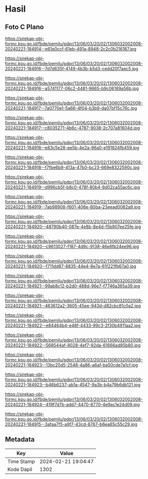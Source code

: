 # Hasil

## Foto C Plano

https://sirekap-obj-formc.kpu.go.id/fbde/pemilu/pdpr/13/06/03/20/02/1306032002008-20240221-184914--e61e0ccf-61eb-491a-8948-2c2c0b216187.jpg

https://sirekap-obj-formc.kpu.go.id/fbde/pemilu/pdpr/13/06/03/20/02/1306032002008-20240221-184916--7d7d635f-4149-4b3b-b5d3-cedd20f7aec5.jpg

https://sirekap-obj-formc.kpu.go.id/fbde/pemilu/pdpr/13/06/03/20/02/1306032002008-20240221-184916--a5741177-06c2-4481-9665-b9c06169a56b.jpg

https://sirekap-obj-formc.kpu.go.id/fbde/pemilu/pdpr/13/06/03/20/02/1306032002008-20240221-184917--7a0770e1-5a66-4f04-b3b9-da07bf15c76c.jpg

https://sirekap-obj-formc.kpu.go.id/fbde/pemilu/pdpr/13/06/03/20/02/1306032002008-20240221-184917--c8035271-4b6c-4787-9038-2c707a81604d.jpg

https://sirekap-obj-formc.kpu.go.id/fbde/pemilu/pdpr/13/06/03/20/02/1306032002008-20240221-184918--e83c5e28-ee5b-4e2a-96a0-e191824fb459.jpg

https://sirekap-obj-formc.kpu.go.id/fbde/pemilu/pdpr/13/06/03/20/02/1306032002008-20240221-184918--f7fbe6b9-413a-47b0-bc23-669e8322590c.jpg

https://sirekap-obj-formc.kpu.go.id/fbde/pemilu/pdpr/13/06/03/20/02/1306032002008-20240221-184919--d996cb5f-b8c0-478f-80b4-8d02ca55ac6c.jpg

https://sirekap-obj-formc.kpu.go.id/fbde/pemilu/pdpr/13/06/03/20/02/1306032002008-20240221-184919--7ab98908-f601-406e-80ba-23eead0062a9.jpg

https://sirekap-obj-formc.kpu.go.id/fbde/pemilu/pdpr/13/06/03/20/02/1306032002008-20240221-184920--48790b40-087e-4e8b-8e4d-f5b907ee25fe.jpg

https://sirekap-obj-formc.kpu.go.id/fbde/pemilu/pdpr/13/06/03/20/02/1306032002008-20240221-184920--c9613027-f187-4d9c-9138-46e6fb24ee96.jpg

https://sirekap-obj-formc.kpu.go.id/fbde/pemilu/pdpr/13/06/03/20/02/1306032002008-20240221-184920--f711dd87-8835-44e4-8e7a-61f221fb67a0.jpg

https://sirekap-obj-formc.kpu.go.id/fbde/pemilu/pdpr/13/06/03/20/02/1306032002008-20240221-184921--99ab8c12-b2d0-488d-96e7-f7746a365a39.jpg

https://sirekap-obj-formc.kpu.go.id/fbde/pemilu/pdpr/13/06/03/20/02/1306032002008-20240221-184921--463612a2-3605-45ee-943d-d82cbc81c0a2.jpg

https://sirekap-obj-formc.kpu.go.id/fbde/pemilu/pdpr/13/06/03/20/02/1306032002008-20240221-184922--e84464b4-e48f-4433-99c3-2f30b4911aa2.jpg

https://sirekap-obj-formc.kpu.go.id/fbde/pemilu/pdpr/13/06/03/20/02/1306032002008-20240221-184922--568544af-8028-4ef7-92da-61666ad85b80.jpg

https://sirekap-obj-formc.kpu.go.id/fbde/pemilu/pdpr/13/06/03/20/02/1306032002008-20240221-184923--13bc20d5-2548-4a86-a6af-ba50cde7a1cf.jpg

https://sirekap-obj-formc.kpu.go.id/fbde/pemilu/pdpr/13/06/03/20/02/1306032002008-20240221-184923--b46b6237-ab1a-4547-9a3b-b4a79b6db121.jpg

https://sirekap-obj-formc.kpu.go.id/fbde/pemilu/pdpr/13/06/03/20/02/1306032002008-20240221-184924--419f7d7b-add7-4470-8770-4e9ac1e24d09.jpg

https://sirekap-obj-formc.kpu.go.id/fbde/pemilu/pdpr/13/06/03/20/02/1306032002008-20240221-184915--3afaa7f5-a9f7-43cd-8767-b6ea65c55c29.jpg


## Metadata

| Key        | Value               |
| ---------- | ------------------- |
| Time Stamp | 2024-02-21 19:04:47 |
| Kode Dapil | 1302                |



